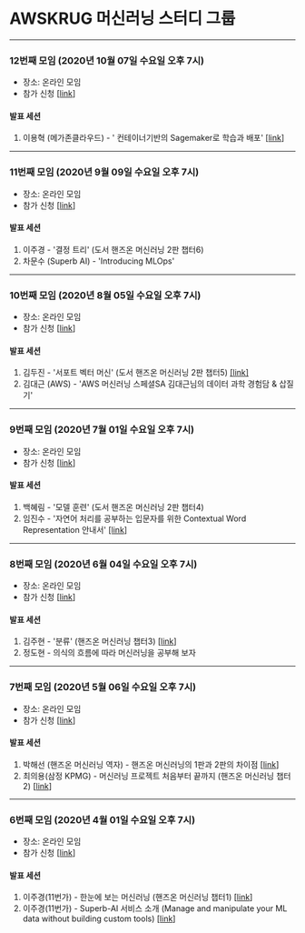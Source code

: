 # AWSKRUG 머신러닝 스터디 그룹

---
### 12번째 모임 (2020년 10월 07일 수요일 오후 7시)

- 장소: 온라인 모임
- 참가 신청 [[link](https://www.meetup.com/ko-KR/awskrug/events/273719983/)]

#### 발표 세션
1. 이용혁 (메가존클라우드) - ' 컨테이너기반의 Sagemaker로 학습과 배포' [[link](https://docs.google.com/presentation/d/17CIoH1xruACa26XXkxM10utkcuRJd0d378za_3Va3s0/edit#slide=id.p)]

---
### 11번째 모임 (2020년 9월 09일 수요일 오후 7시)

- 장소: 온라인 모임
- 참가 신청 [[link](https://www.meetup.com/ko-KR/awskrug/events/272756319/)]

#### 발표 세션
1. 이주경 - '결정 트리' (도서 핸즈온 머신러닝 2판 챕터6)
2. 차문수 (Superb AI) - 'Introducing MLOps'

---
### 10번째 모임 (2020년 8월 05일 수요일 오후 7시)

- 장소: 온라인 모임
- 참가 신청 [[link](https://www.meetup.com/ko-KR/awskrug/events/271468605/)]

#### 발표 세션
1. 김두진 - '서포트 벡터 머신' (도서 핸즈온 머신러닝 2판 챕터5) [[link]](https://drive.google.com/file/d/1k3UEeMMdqzc75minNOdp8zgnrVOATyHv/view?usp=sharing)
2. 김대근 (AWS) - 'AWS 머신러닝 스페셜SA 김대근님의 데이터 과학 경험담 & 삽질기' 

---
### 9번째 모임 (2020년 7월 01일 수요일 오후 7시)

- 장소: 온라인 모임
- 참가 신청 [[link](https://www.meetup.com/ko-KR/awskrug/events/271468605/)]

#### 발표 세션
1. 백혜림 - '모델 훈련' (도서 핸즈온 머신러닝 2판 챕터4)
2. 임진수 - '자연어 처리를 공부하는 입문자를 위한 Contextual Word Representation 안내서' [[link]](https://drive.google.com/file/d/1H3qvPFV2p1KB3Pd996vHzU4QExDV53Zm/view?usp=sharing)

---
### 8번째 모임 (2020년 6월 04일 수요일 오후 7시)

- 장소: 온라인 모임
- 참가 신청 [[link](https://www.meetup.com/ko-KR/awskrug/events/270658679/)]

#### 발표 세션
1. 김주현 - '분류' (핸즈온 머신러닝 챕터3) [[link](https://colab.research.google.com/drive/1pty_3g4jQuUCKLDWcRNAoCBWgSvr65vl)]
2. 정도현 - 의식의 흐름에 따라 머신러닝을 공부해 보자

---
### 7번째 모임 (2020년 5월 06일 수요일 오후 7시)

- 장소: 온라인 모임
- 참가 신청 [[link](https://www.meetup.com/ko-KR/awskrug/events/269883455/)]

#### 발표 세션
1. 박해선 (핸즈온 머신러닝 역자) - 핸즈온 머신러닝의 1판과 2판의 차이점 [[link](https://docs.google.com/presentation/d/1ktQ8pfi6WupBIhEYt1vVSHJcH-nyK5W30YqkF_sqMdg/edit?fbclid=IwAR3uC3-A7jfd2AugJWNYzGMw2JwtTBsQprCq4tMDqP5NnD1heG9WufSfe3k#slide=id.p)]
2. 최의용(삼정 KPMG) - 머신러닝 프로젝트 처음부터 끝까지 (핸즈온 머신러닝 챕터2) [[link](https://unfinishedgod.github.io/docs/python/handson_ml_chapter2.html?fbclid=IwAR0CYi0Ud4dW0-HoYDlSkIq4fISIrLCOKATOc6ckzRN5nYANC5DHQRIp48Y)]

---
### 6번째 모임 (2020년 4월 01일 수요일 오후 7시)

- 장소: 온라인 모임
- 참가 신청 [[link](https://www.meetup.com/ko-KR/awskrug/events/269497749/)]

#### 발표 세션

1. 이주경(11번가) - 한눈에 보는 머신러닝 (핸즈온 머신러닝 챕터1) [[link](https://www.slideshare.net/leejukyung58/ss-231289295)]
2. 이주경(11번가) - Superb-AI 서비스 소개 (Manage and manipulate your ML data without building custom tools) [[link](https://www.superb-ai.com/)]
